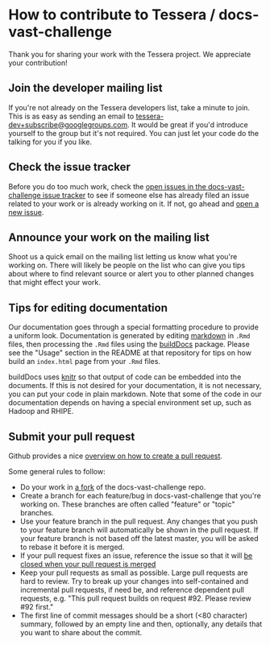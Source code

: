 How to contribute to Tessera / docs-vast-challenge
==================================================

Thank you for sharing your work with the Tessera project. We appreciate your contribution!

## Join the developer mailing list

If you're not already on the Tessera developers list, take a minute to join.  This is as easy as sending an email to tessera-dev+subscribe@googlegroups.com.
It would be great if you'd introduce yourself to the group but it's not required. You can just let your code do the talking for you if you like.

## Check the issue tracker

Before you do too much work, check the [open issues in the docs-vast-challenge issue tracker](https://github.com/tesseradata/docs-vast-challenge/issues?state=open)
to see if someone else has already filed an issue related to your work or is already working on it. If not, go ahead and 
[open a new issue](https://github.com/tesseradata/docs-vast-challenge/issues/new).

## Announce your work on the mailing list

Shoot us a quick email on the mailing list letting us know what you're working on. There
will likely be people on the list who can give you tips about where to find relevant 
source or alert you to other planned changes that might effect your work.

## Tips for editing documentation

Our documentation goes through a special formatting procedure to provide a uniform look.  Documentation is generated by editing [markdown](http://daringfireball.net/projects/markdown/) in `.Rmd` files, then processing the `.Rmd` files using the [buildDocs](https://github.com/hafen/buildDocs) package.  Please see the "Usage" section in the README at that repository for tips on how build an `index.html` page from your `.Rmd` files.

buildDocs uses [knitr](http://yihui.name/knitr/) so that output of code can be embedded into the documents.  If this is not desired for your documentation, it is not necessary, you can put your code in plain markdown.  Note that some of the code in our documentation depends on having a special environment set up, such as Hadoop and RHIPE.

## Submit your pull request

Github provides a nice [overview on how to create a pull request](https://help.github.com/articles/creating-a-pull-request).

Some general rules to follow:

* Do your work in [a fork](https://help.github.com/articles/fork-a-repo) of the docs-vast-challenge repo.
* Create a branch for each feature/bug in docs-vast-challenge that you're working on. These branches are often called "feature"
or "topic" branches.
* Use your feature branch in the pull request. Any changes that you push to your feature branch will automatically
be shown in the pull request.  If your feature branch is not based off the latest master, you will be asked to rebase
it before it is merged.
* If your pull request fixes an issue, reference the issue so that it will [be closed when your pull request is merged](https://github.com/blog/1506-closing-issues-via-pull-requests)
* Keep your pull requests as small as possible. Large pull requests are hard to review. Try to break up your changes
into self-contained and incremental pull requests, if need be, and reference dependent pull requests, e.g. "This pull
request builds on request #92. Please review #92 first."
* The first line of commit messages should be a short (<80 character) summary, followed by an empty line and then,
optionally, any details that you want to share about the commit.
